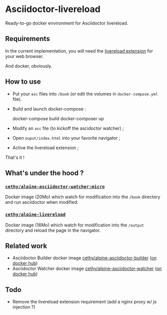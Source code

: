 Asciidoctor-livereload
===

Ready-to-go docker environment for Asciidoctor livereload.

## Requirements
In the current implementation, you will need the [livereload extension](http://livereload.com/extensions/) for your web browser.

And docker, obviously.


## How to use
- Put your `asc` files into `/book` (or edit the volumes in `docker-compose.yml` file).
- Build and launch docker-compose :


    docker-compose build
    docker-composer up

- Modify an `asc` file (to kickoff the ascidoctor watcher) ;
- Open `ouput/index.html` into your favorite navigator ;
- Active the livereload extension ;

That's it !


## What's under the hood ?

### [`cethy/alpine-asciidoctor-watcher:micro`](https://github.com/Cethy/alpine-asciidoctor-watcher/)
Docker image (20Mo) which watch for modification into the `/book` directory and run asciidoctor when modified.

### [`cethy/alpine-livereload`](https://github.com/Cethy/alpine-livereload)
Docker image (16Mo) which watch for modification into the `/output` directory and reload the page in the navigator.


## Related work
- Asciidoctor Builder docker image [cethy/alpine-asciidoctor-builder](https://github.com/Cethy/alpine-asciidoctor-builder)
 ([on docker hub](https://hub.docker.com/r/cethy/alpine-asciidoctor-builder/))
- Asciidoctor Watcher docker image [cethy/alpine-asciidoctor-watcher](https://github.com/Cethy/alpine-asciidoctor-watcher)
 ([on docker hub](https://hub.docker.com/r/cethy/alpine-asciidoctor-watcher/))


## Todo
- Remove the livereload extension requirement (add a nginx proxy w/ js injection ?)
